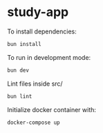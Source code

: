 # study-app

To install dependencies:

```bash
bun install
```

To run in development mode:

```bash
bun dev
```

Lint files inside src/

```bash
bun lint
```

Initialize docker container with:

```bash
docker-compose up
```